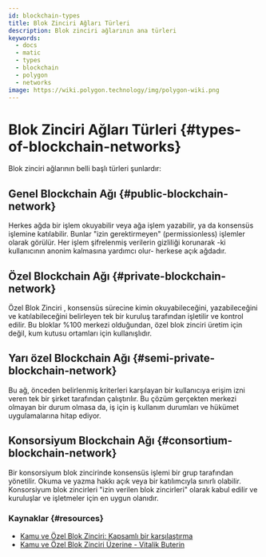 ```yaml
---
id: blockchain-types
title: Blok Zinciri Ağları Türleri
description: Blok zinciri ağlarının ana türleri
keywords:
  - docs
  - matic
  - types
  - blockchain
  - polygon
  - networks
image: https://wiki.polygon.technology/img/polygon-wiki.png
---
```


# Blok Zinciri Ağları Türleri {#types-of-blockchain-networks}

Blok zinciri ağlarının belli başlı türleri şunlardır:

## Genel Blockchain Ağı {#public-blockchain-network}

Herkes ağda bir işlem okuyabilir veya ağa işlem yazabilir, ya da konsensüs işlemine katılabilir. Bunlar "izin gerektirmeyen" (permissionless) işlemler olarak görülür. Her işlem şifrelenmiş verilerin gizliliği korunarak -ki kullanıcının anonim kalmasına yardımcı olur- herkese açık ağdadır.

## Özel Blockchain Ağı {#private-blockchain-network}

Özel Blok Zinciri , konsensüs sürecine kimin okuyabileceğini, yazabileceğini ve katılabileceğini belirleyen tek bir kuruluş tarafından işletilir ve kontrol edilir. Bu bloklar %100 merkezi olduğundan, özel blok zinciri üretim için değil, kum kutusu ortamları için kullanışlıdır.

## Yarı özel Blockchain Ağı {#semi-private-blockchain-network}

Bu ağ, önceden belirlenmiş kriterleri karşılayan bir kullanıcıya erişim izni veren tek bir şirket tarafından çalıştırılır. Bu çözüm gerçekten merkezi olmayan bir durum olmasa da, iş için iş kullanım durumları ve hükümet uygulamalarına hitap ediyor.

## Konsorsiyum Blockchain Ağı {#consortium-blockchain-network}

Bir konsorsiyum blok zincirinde konsensüs işlemi bir grup tarafından yönetilir. Okuma ve yazma hakkı açık veya bir katılımcıyla sınırlı olabilir. Konsorsiyum blok zincirleri "izin verilen blok zincirleri" olarak kabul edilir ve kuruluşlar ve işletmeler için en uygun olanıdır.

### Kaynaklar {#resources}

- [Kamu ve Özel Blok Zinciri: Kapsamlı bir karşılaştırma](https://www.blockchain-council.org/blockchain/public-vs-private-blockchain-a-comprehensive-comparison/)
- [Kamu ve Özel Blok Zinciri Üzerine - Vitalik Buterin](https://blog.ethereum.org/2015/08/07/on-public-and-private-blockchains/)
